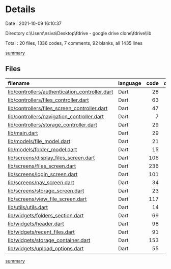# Details

Date : 2021-10-09 16:10:37

Directory c:\Users\nsiva\Desktop\fdrive - google drive clone\fdrive\lib

Total : 20 files,  1336 codes, 7 comments, 92 blanks, all 1435 lines

[summary](results.md)

## Files
| filename | language | code | comment | blank | total |
| :--- | :--- | ---: | ---: | ---: | ---: |
| [lib/controllers/authentication_controller.dart](/lib/controllers/authentication_controller.dart) | Dart | 28 | 0 | 5 | 33 |
| [lib/controllers/files_controller.dart](/lib/controllers/files_controller.dart) | Dart | 63 | 0 | 7 | 70 |
| [lib/controllers/files_screen_controller.dart](/lib/controllers/files_screen_controller.dart) | Dart | 47 | 0 | 3 | 50 |
| [lib/controllers/navigation_controller.dart](/lib/controllers/navigation_controller.dart) | Dart | 7 | 0 | 3 | 10 |
| [lib/controllers/storage_controller.dart](/lib/controllers/storage_controller.dart) | Dart | 29 | 0 | 6 | 35 |
| [lib/main.dart](/lib/main.dart) | Dart | 29 | 1 | 6 | 36 |
| [lib/models/file_model.dart](/lib/models/file_model.dart) | Dart | 21 | 0 | 4 | 25 |
| [lib/models/folder_model.dart](/lib/models/folder_model.dart) | Dart | 15 | 0 | 4 | 19 |
| [lib/screens/display_files_screen.dart](/lib/screens/display_files_screen.dart) | Dart | 106 | 0 | 4 | 110 |
| [lib/screens/files_screen.dart](/lib/screens/files_screen.dart) | Dart | 236 | 6 | 14 | 256 |
| [lib/screens/login_screen.dart](/lib/screens/login_screen.dart) | Dart | 101 | 0 | 2 | 103 |
| [lib/screens/nav_screen.dart](/lib/screens/nav_screen.dart) | Dart | 34 | 0 | 3 | 37 |
| [lib/screens/storage_screen.dart](/lib/screens/storage_screen.dart) | Dart | 23 | 0 | 2 | 25 |
| [lib/screens/view_file_screen.dart](/lib/screens/view_file_screen.dart) | Dart | 117 | 0 | 8 | 125 |
| [lib/utils/utils.dart](/lib/utils/utils.dart) | Dart | 14 | 0 | 6 | 20 |
| [lib/widgets/folders_section.dart](/lib/widgets/folders_section.dart) | Dart | 69 | 0 | 2 | 71 |
| [lib/widgets/header.dart](/lib/widgets/header.dart) | Dart | 98 | 0 | 4 | 102 |
| [lib/widgets/recent_files.dart](/lib/widgets/recent_files.dart) | Dart | 91 | 0 | 2 | 93 |
| [lib/widgets/storage_container.dart](/lib/widgets/storage_container.dart) | Dart | 153 | 0 | 4 | 157 |
| [lib/widgets/upload_options.dart](/lib/widgets/upload_options.dart) | Dart | 55 | 0 | 3 | 58 |

[summary](results.md)